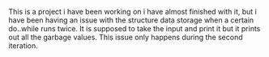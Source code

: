 This is a project i have been working on i have almost finished with it, but i have been having an issue with the structure data storage when a certain do..while runs twice. It is supposed to take the input and print it but it prints out all the garbage values. This issue only happens during the second iteration.
